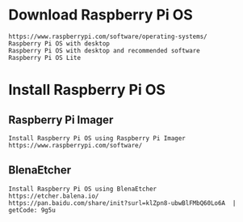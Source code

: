 # Download Raspberry Pi OS
    https://www.raspberrypi.com/software/operating-systems/
    Raspberry Pi OS with desktop
    Raspberry Pi OS with desktop and recommended software
    Raspberry Pi OS Lite
# Install Raspberry Pi OS
## Raspberry Pi Imager
    Install Raspberry Pi OS using Raspberry Pi Imager
    https://www.raspberrypi.com/software/
## BlenaEtcher
    Install Raspberry Pi OS using BlenaEtcher
    https://etcher.balena.io/
    https://pan.baidu.com/share/init?surl=klZpn8-ubwBlFMbQ60Lo6A  | getCode: 9g5u
